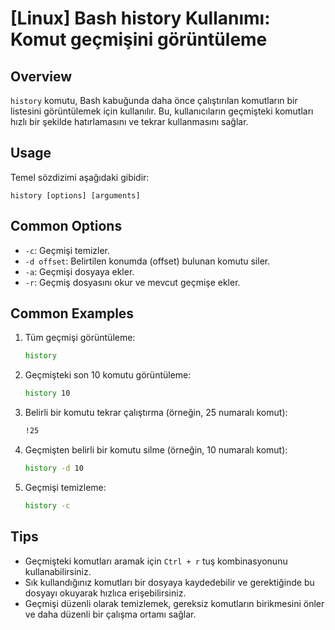 # [Linux] Bash history Kullanımı: Komut geçmişini görüntüleme

## Overview
`history` komutu, Bash kabuğunda daha önce çalıştırılan komutların bir listesini görüntülemek için kullanılır. Bu, kullanıcıların geçmişteki komutları hızlı bir şekilde hatırlamasını ve tekrar kullanmasını sağlar.

## Usage
Temel sözdizimi aşağıdaki gibidir:
```
history [options] [arguments]
```

## Common Options
- `-c`: Geçmişi temizler.
- `-d offset`: Belirtilen konumda (offset) bulunan komutu siler.
- `-a`: Geçmişi dosyaya ekler.
- `-r`: Geçmiş dosyasını okur ve mevcut geçmişe ekler.

## Common Examples
1. Tüm geçmişi görüntüleme:
   ```bash
   history
   ```

2. Geçmişteki son 10 komutu görüntüleme:
   ```bash
   history 10
   ```

3. Belirli bir komutu tekrar çalıştırma (örneğin, 25 numaralı komut):
   ```bash
   !25
   ```

4. Geçmişten belirli bir komutu silme (örneğin, 10 numaralı komut):
   ```bash
   history -d 10
   ```

5. Geçmişi temizleme:
   ```bash
   history -c
   ```

## Tips
- Geçmişteki komutları aramak için `Ctrl + r` tuş kombinasyonunu kullanabilirsiniz.
- Sık kullandığınız komutları bir dosyaya kaydedebilir ve gerektiğinde bu dosyayı okuyarak hızlıca erişebilirsiniz.
- Geçmişi düzenli olarak temizlemek, gereksiz komutların birikmesini önler ve daha düzenli bir çalışma ortamı sağlar.